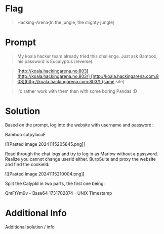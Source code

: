 # Flag

> Hacking-Arena{In the jungle, the mighty jungle}

# Prompt

> My koala hacker team already tried this challenge. Just ask Bamboo, his password is Eucalyptus (reverse).

>[http://koala.hackingarena.no:803](http://koala.hackingarena.no:803/) [http://koala.hackingarena.com:803](http://koala.hackingarena.com:803/) (same site)

>I'd rather work with them than with some boring Pandas :D

# Solution

Based on the prompt, log into the website with username and password:

Bamboo
sutpylacuE

![[Pasted image 20241115205845.png]]

Read through the chat logs and try to log in as Marlow without a password. Realize you cannot change userId either. BurpSuite and proxy the website and find the cookieId:

![[Pasted image 20241115210004.png]]

Split the CalypId in two parts, the first one being:

QmFtYm9v - Base64
1731702874 - UNIX Timestamp

# Additional Info

Additional solution / info